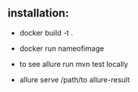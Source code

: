 ## installation:
- docker build -t <nameofimage> .
- docker run nameofimage


- to see allure run mvn test locally 
- allure serve /path/to allure-result
